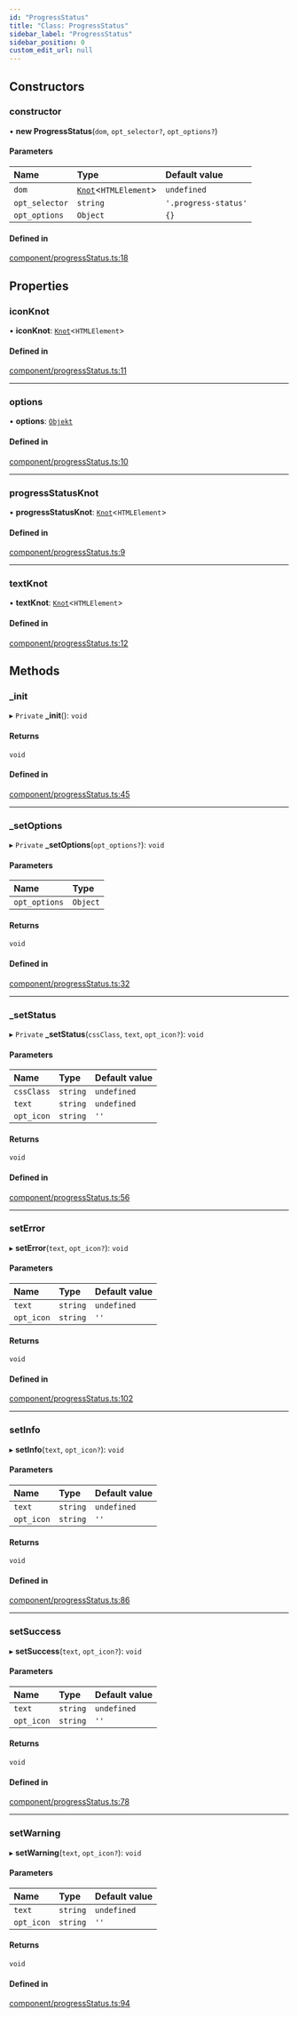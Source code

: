 ```yaml
---
id: "ProgressStatus"
title: "Class: ProgressStatus"
sidebar_label: "ProgressStatus"
sidebar_position: 0
custom_edit_url: null
---
```


## Constructors

### constructor

• **new ProgressStatus**(`dom`, `opt_selector?`, `opt_options?`)

#### Parameters

| Name | Type | Default value |
| :------ | :------ | :------ |
| `dom` | [`Knot`](Knot.md)<`HTMLElement`\> | `undefined` |
| `opt_selector` | `string` | `'.progress-status'` |
| `opt_options` | `Object` | `{}` |

#### Defined in

[component/progressStatus.ts:18](https://github.com/siposdani87/sui-js/blob/4b75724/src/component/progressStatus.ts#L18)

## Properties

### iconKnot

• **iconKnot**: [`Knot`](Knot.md)<`HTMLElement`\>

#### Defined in

[component/progressStatus.ts:11](https://github.com/siposdani87/sui-js/blob/4b75724/src/component/progressStatus.ts#L11)

___

### options

• **options**: [`Objekt`](Objekt.md)

#### Defined in

[component/progressStatus.ts:10](https://github.com/siposdani87/sui-js/blob/4b75724/src/component/progressStatus.ts#L10)

___

### progressStatusKnot

• **progressStatusKnot**: [`Knot`](Knot.md)<`HTMLElement`\>

#### Defined in

[component/progressStatus.ts:9](https://github.com/siposdani87/sui-js/blob/4b75724/src/component/progressStatus.ts#L9)

___

### textKnot

• **textKnot**: [`Knot`](Knot.md)<`HTMLElement`\>

#### Defined in

[component/progressStatus.ts:12](https://github.com/siposdani87/sui-js/blob/4b75724/src/component/progressStatus.ts#L12)

## Methods

### \_init

▸ `Private` **_init**(): `void`

#### Returns

`void`

#### Defined in

[component/progressStatus.ts:45](https://github.com/siposdani87/sui-js/blob/4b75724/src/component/progressStatus.ts#L45)

___

### \_setOptions

▸ `Private` **_setOptions**(`opt_options?`): `void`

#### Parameters

| Name | Type |
| :------ | :------ |
| `opt_options` | `Object` |

#### Returns

`void`

#### Defined in

[component/progressStatus.ts:32](https://github.com/siposdani87/sui-js/blob/4b75724/src/component/progressStatus.ts#L32)

___

### \_setStatus

▸ `Private` **_setStatus**(`cssClass`, `text`, `opt_icon?`): `void`

#### Parameters

| Name | Type | Default value |
| :------ | :------ | :------ |
| `cssClass` | `string` | `undefined` |
| `text` | `string` | `undefined` |
| `opt_icon` | `string` | `''` |

#### Returns

`void`

#### Defined in

[component/progressStatus.ts:56](https://github.com/siposdani87/sui-js/blob/4b75724/src/component/progressStatus.ts#L56)

___

### setError

▸ **setError**(`text`, `opt_icon?`): `void`

#### Parameters

| Name | Type | Default value |
| :------ | :------ | :------ |
| `text` | `string` | `undefined` |
| `opt_icon` | `string` | `''` |

#### Returns

`void`

#### Defined in

[component/progressStatus.ts:102](https://github.com/siposdani87/sui-js/blob/4b75724/src/component/progressStatus.ts#L102)

___

### setInfo

▸ **setInfo**(`text`, `opt_icon?`): `void`

#### Parameters

| Name | Type | Default value |
| :------ | :------ | :------ |
| `text` | `string` | `undefined` |
| `opt_icon` | `string` | `''` |

#### Returns

`void`

#### Defined in

[component/progressStatus.ts:86](https://github.com/siposdani87/sui-js/blob/4b75724/src/component/progressStatus.ts#L86)

___

### setSuccess

▸ **setSuccess**(`text`, `opt_icon?`): `void`

#### Parameters

| Name | Type | Default value |
| :------ | :------ | :------ |
| `text` | `string` | `undefined` |
| `opt_icon` | `string` | `''` |

#### Returns

`void`

#### Defined in

[component/progressStatus.ts:78](https://github.com/siposdani87/sui-js/blob/4b75724/src/component/progressStatus.ts#L78)

___

### setWarning

▸ **setWarning**(`text`, `opt_icon?`): `void`

#### Parameters

| Name | Type | Default value |
| :------ | :------ | :------ |
| `text` | `string` | `undefined` |
| `opt_icon` | `string` | `''` |

#### Returns

`void`

#### Defined in

[component/progressStatus.ts:94](https://github.com/siposdani87/sui-js/blob/4b75724/src/component/progressStatus.ts#L94)
